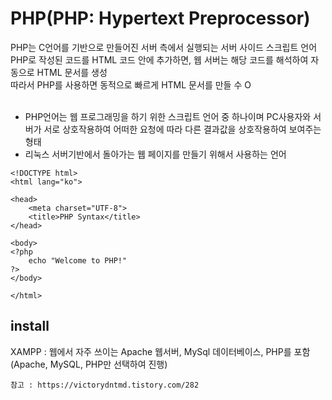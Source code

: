 <h1>PHP(PHP: Hypertext Preprocessor)</h1>
PHP는 C언어를 기반으로 만들어진 서버 측에서 실행되는 서버 사이드 스크립트 언어 <br>
PHP로 작성된 코드를 HTML 코드 안에 추가하면, 웹 서버는 해당 코드를 해석하여 자동으로 HTML 문서를 생성 <br>
따라서 PHP를 사용하면 동적으로 빠르게 HTML 문서를 만들 수 O <br><br>

- PHP언어는 웹 프로그래밍을 하기 위한 스크립트 언어 중 하나이며 PC사용자와 서버가 서로 상호작용하여 어떠한 요청에 따라 다른 결과값을 상호작용하여 보여주는 형태
- 리눅스 서버기반에서 돌아가는 웹 페이지를 만들기 위해서 사용하는 언어

```
<!DOCTYPE html>
<html lang="ko">

<head>
    <meta charset="UTF-8">
    <title>PHP Syntax</title>
</head>

<body>
<?php
    echo "Welcome to PHP!"
?>
</body>

</html>
```

install
---------------
XAMPP : 웹에서 자주 쓰이는 Apache 웹서버, MySql 데이터베이스, PHP를 포함 (Apache, MySQL, PHP만 선택하여 진행)



```
참고 : https://victorydntmd.tistory.com/282
```
